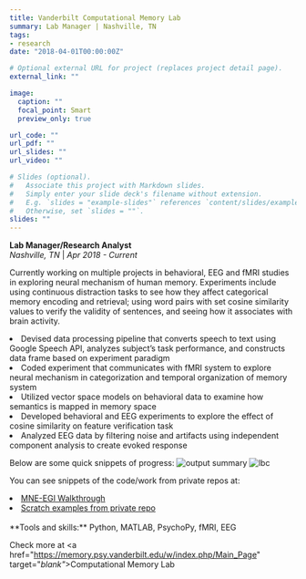 ```yaml
---
title: Vanderbilt Computational Memory Lab
summary: Lab Manager | Nashville, TN
tags:
- research
date: "2018-04-01T00:00:00Z"

# Optional external URL for project (replaces project detail page).
external_link: ""

image:
  caption: ""
  focal_point: Smart
  preview_only: true

url_code: ""
url_pdf: ""
url_slides: ""
url_video: ""

# Slides (optional).
#   Associate this project with Markdown slides.
#   Simply enter your slide deck's filename without extension.
#   E.g. `slides = "example-slides"` references `content/slides/example-slides.md`.
#   Otherwise, set `slides = ""`.
slides: ""
---
```


**Lab Manager/Research Analyst**
<br>*Nashville, TN* | *Apr 2018 - Current*

Currently working on multiple projects in behavioral, EEG and fMRI studies in exploring neural mechanism of human memory. Experiments include using continuous distraction tasks to see how they affect categorical memory encoding and retrieval; using word pairs with set cosine similarity values to verify the validity of sentences, and seeing how it associates with brain activity.

<li>Devised data processing pipeline that converts speech to text using Google Speech API, analyzes subject’s task performance, and constructs data frame based on experiment paradigm</li>
<li>Coded experiment that communicates with fMRI system to explore neural mechanism in categorization and temporal organization of memory system
<li>Utilized vector space models on behavioral data to examine how semantics is mapped in memory space
<li>Developed behavioral and EEG experiments to explore the effect of cosine similarity on feature verification task
<li>Analyzed EEG data by filtering noise and artifacts using independent component analysis to create evoked response
<br>

Below are some quick snippets of progress:
![output summary](/img/output_summary.png)
![lbc](/img/list-base-clustering.png)

You can see snippets of the code/work from private repos at:
<li> <a href="https://github.com/jeon11/mne-egi" target="_blank"_>MNE-EGI Walkthrough</a></li>
<li> <a href="https://github.com/jeon11/computational_memory" target="_blank"_>Scratch examples from private repo</a></li>

<br>
**Tools and skills:** Python, MATLAB, PsychoPy, fMRI, EEG

Check more at <a href="https://memory.psy.vanderbilt.edu/w/index.php/Main_Page" target="_blank"_>Computational Memory Lab</a>

